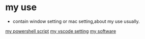 # my use
- contain window setting or mac setting,about my use usually.

[my powershell script](./powershell/README.md)
[my vscode setting](./vscode/README.md)
[my software](./software/README.md)
